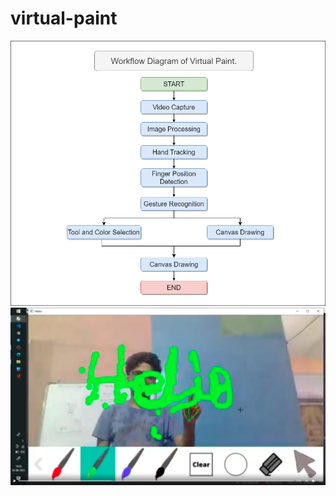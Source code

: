 # virtual-paint

![Workflow Diagram](https://github.com/shubh1007/virtual-paint/blob/main/documentation/workflow.png)
![User Interface](https://github.com/shubh1007/virtual-paint/blob/main/documentation/virtual-paint-UI.png)
